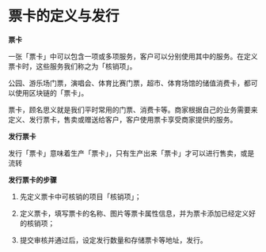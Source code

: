 # 票卡的定义与发行

**票卡** 

一张「票卡」中可以包含一项或多项服务，客户可以分别使用其中的服务。在定义票卡时，这些服务我们称之为「核销项」。 

公园、游乐场门票，演唱会、体育比赛门票，超市、体育场馆的储值消费卡，都可以使用区块链的「票卡」。 

票卡，顾名思义就是我们平时常用的门票、消费卡等。商家根据自己的业务需要来定义、发行票卡，售卖或赠送给客户，客户使用票卡享受商家提供的服务。

**发行票卡** 

发行「票卡」意味着生产「票卡」，只有生产出来「票卡」才可以进行售卖，或是流转

**发行票卡的步骤** 

1. 先定义票卡中可核销的项目「核销项」； 

2. 定义票卡，填写票卡的名称、图片等票卡属性信息，并为票卡添加已经定义好的核销项；

3. 提交审核并通过后，设定发行数量和存储票卡等地址，发行。

